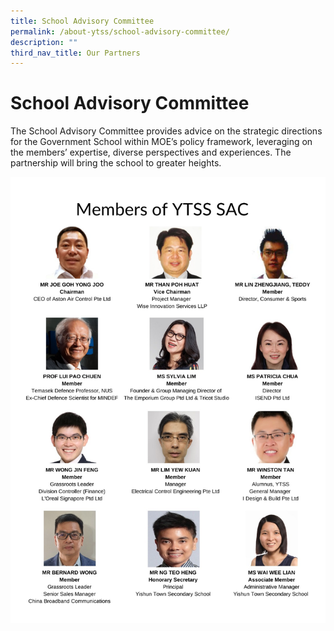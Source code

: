 ```yaml
---
title: School Advisory Committee
permalink: /about-ytss/school-advisory-committee/
description: ""
third_nav_title: Our Partners
---
```

# **School Advisory Committee**
  
The School Advisory Committee provides advice on the strategic directions for the Government School within MOE’s policy framework, leveraging on the members’ expertise, diverse perspectives and experiences. The partnership will bring the school to greater heights.

![](/images/WhatsApp%20Image%202021-04-15%20at%20PM.jpeg)